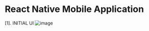 # React Native Mobile Application

[1]. INITIAL UI 
![image](https://github.com/user-attachments/assets/13271a7f-eb5c-484b-ba52-d3e9a50da5b5)

